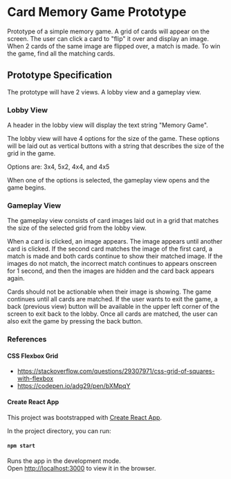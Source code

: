 # Card Memory Game Prototype


Prototype of a simple memory game. A grid of cards will appear on the screen. The user can click a card to "flip" it over and display an image. When 2 cards of the same image are flipped over, a match is made. To win the game, find all the matching cards.

## Prototype Specification

The prototype will have 2 views. A lobby view and a gameplay view.

### Lobby View
A header in the lobby view will display the text string "Memory Game".

The lobby view will have 4 options for the size of the game. These options will be laid out as vertical buttons with a string that describes the size of the grid in the game.

Options are:
3x4, 5x2, 4x4, and 4x5

When one of the options is selected, the gameplay view opens and the game begins.

### Gameplay View

The gameplay view consists of card images laid out in a grid that matches the size of the selected grid from the lobby view.

When a card is clicked, an image appears. The image appears until another card is clicked. If the second card matches the image of the first card, a match is made and both cards continue to show their matched image. If the images do not match, the incorrect match continues to appears onscreen for 1 second, and then the images are hidden and the card back appears again.

Cards should not be actionable when their image is showing.
The game continues until all cards are matched. If the user wants to exit the game, a back (previous view) button will be available in the upper left corner of the screen to exit back to the lobby. Once all cards are matched, the user can also exit the game by pressing the back button. 


### References

#### CSS Flexbox Grid 
- https://stackoverflow.com/questions/29307971/css-grid-of-squares-with-flexbox
- https://codepen.io/adg29/pen/bXMpqY

#### Create React App
This project was bootstrapped with [Create React App](https://github.com/facebook/create-react-app).

In the project directory, you can run:

#### `npm start`

Runs the app in the development mode.<br>
Open [http://localhost:3000](http://localhost:3000) to view it in the browser.

